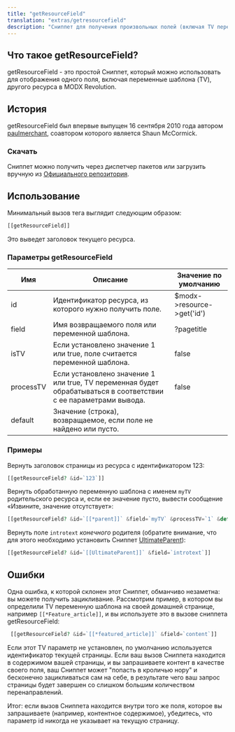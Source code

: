 ```yaml
---
title: "getResourceField"
translation: "extras/getresourcefield"
description: "Сниппет для получения произвольных полей (включая TV переменные шаблона) какого-либо ресурса"
---
```


## Что такое getResourceField?

getResourceField - это простой Сниппет, который можно использовать для отображения одного поля, включая переменные шаблона (TV), другого ресурса в MODX Revolution.

## История

getResourceField был впервые выпущен 16 сентября 2010 года автором [paulmerchant](https://modx.com/extras/package/getresourcefield), соавтором которого является Shaun McCormick.

### Скачать

Сниппет можно получить через диспетчер пакетов или загрузить вручную из [Официального репозитория](https://modx.com/extras/package/getresourcefield).

## Использование

Минимальный вызов тега выглядит следующим образом: 

``` php
[[getResourceField]]
```

Это выведет заголовок текущего ресурса. 

### Параметры getResourceField

| Имя       | Описание                                                                                         | Значение по умолчанию      |
| --------- | ------------------------------------------------------------------------------------------------ | -------------------------- |
| id        | Идентификатор ресурса, из которого нужно получить поле.                                          | $modx->resource->get('id') |
| field     | Имя возвращаемого поля или переменной шаблона.                                                   | ?pagetitle                 |
| isTV      | Если установлено значение 1 или true, поле считается переменной шаблона.                         | false                      |
| processTV | Если установлено значение 1 или true, TV переменная будет обрабатываться в соответствии с ее параметрами вывода.  | false     |
| default   | Значение (строка), возвращаемое, если поле не найдено или пусто.                                 |                            |

### Примеры

Вернуть заголовок страницы из ресурса с идентификатором 123: 

``` php
[[getResourceField? &id=`123`]]
```

Вернуть обработанную переменную шаблона с именем `myTV` родительского ресурса и, если ее значение пусто, вывести сообщение «Извините, значение отсутствует»: 

``` php
[[getResourceField? &id=`[[*parent]]` &field=`myTV` &processTV=`1` &default=`Извините, значение отсутствует`]]
```

Вернуть поле `introtext` *конечного* родителя (обратите внимание, что для этого необходимо установить Сниппет [UltimateParent](extras/ultimateparent)):

``` php
[[getResourceField? &id=`[[UltimateParent]]` &field=`introtext`]]
```

## Ошибки

Одна ошибка, к которой склонен этот Cниппет, обманчиво незаметна: вы можете получить зацикливание. Рассмотрим пример, в котором вы определили TV переменную шаблона на своей домашней странице, например `[[*Feature_article]]`, и вы используете это в вызове сниппета getResourceField: 

``` php
 [[getResourceField? &id=`[[*featured_article]]` &field=`content`]]
```

Если этот TV параметр не установлен, по умолчанию используется идентификатор текущей страницы. Если ваш вызов Сниппета находится в содержимом вашей страницы, и вы запрашиваете контент в качестве своего поля, ваш Сниппет может "попасть в кроличью нору" и бесконечно зацикливаться сам на себе, в результате чего ваш запрос страницы будет завершен со слишком большим количеством перенаправлений.

Итог: если вызов Сниппета находится внутри того же поля, которое вы запрашиваете (например, контентное содержимое), убедитесь, что параметр id никогда не указывает на текущую страницу. 
